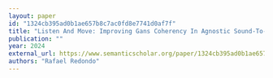 ```yaml
---
layout: paper
id: "1324cb395ad0b1ae657b8c7ac0fd8e7741d0af7f"
title: "Listen And Move: Improving Gans Coherency In Agnostic Sound-To-Video Generation"
publication: ""
year: 2024
external_url: https://www.semanticscholar.org/paper/1324cb395ad0b1ae657b8c7ac0fd8e7741d0af7f
authors: "Rafael Redondo"
---
```

